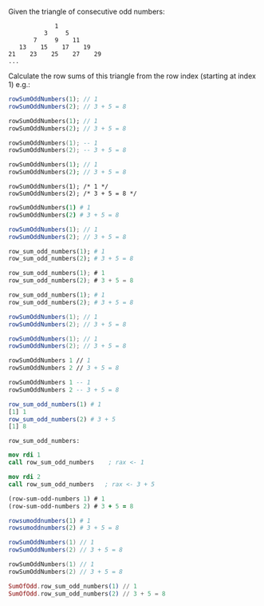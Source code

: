 Given the triangle of consecutive odd numbers:

```
             1
          3     5
       7     9    11
   13    15    17    19
21    23    25    27    29
...
```

Calculate the row sums of this triangle from the row index (starting at index 1) e.g.:

```javascript
rowSumOddNumbers(1); // 1
rowSumOddNumbers(2); // 3 + 5 = 8
```
```dart
rowSumOddNumbers(1); // 1
rowSumOddNumbers(2); // 3 + 5 = 8
```
```lua
rowSumOddNumbers(1); -- 1
rowSumOddNumbers(2); -- 3 + 5 = 8
```
```php
rowSumOddNumbers(1); // 1
rowSumOddNumbers(2); // 3 + 5 = 8
```
```reason
rowSumOddNumbers(1); /* 1 */
rowSumOddNumbers(2); /* 3 + 5 = 8 */
```
```coffeescript
rowSumOddNumbers(1) # 1
rowSumOddNumbers(2) # 3 + 5 = 8
```
```typescript
rowSumOddNumbers(1); // 1
rowSumOddNumbers(2); // 3 + 5 = 8
```
```ruby
row_sum_odd_numbers(1); # 1
row_sum_odd_numbers(2); # 3 + 5 = 8
```
```rust
row_sum_odd_numbers(1); # 1
row_sum_odd_numbers(2); # 3 + 5 = 8
```
```python
row_sum_odd_numbers(1); # 1
row_sum_odd_numbers(2); # 3 + 5 = 8
```

```java
rowSumOddNumbers(1); // 1
rowSumOddNumbers(2); // 3 + 5 = 8
```

```csharp
rowSumOddNumbers(1); // 1
rowSumOddNumbers(2); // 3 + 5 = 8
```

```fsharp
rowSumOddNumbers 1 // 1
rowSumOddNumbers 2 // 3 + 5 = 8
```

```haskell
rowSumOddNumbers 1 -- 1
rowSumOddNumbers 2 -- 3 + 5 = 8
```
```r
row_sum_odd_numbers(1) # 1
[1] 1
row_sum_odd_numbers(2) # 3 + 5
[1] 8
```
```if:nasm
row_sum_odd_numbers:
```
```nasm
mov rdi 1
call row_sum_odd_numbers    ; rax <- 1

mov rdi 2
call row_sum_odd_numbers   ; rax <- 3 + 5
```

```clojure
(row-sum-odd-numbers 1) # 1
(row-sum-odd-numbers 2) # 3 + 5 = 8
```

```julia
rowsumoddnumbers(1) # 1
rowsumoddnumbers(2) # 3 + 5 = 8
```

```scala
rowSumOddNumbers(1) // 1
rowSumOddNumbers(2) // 3 + 5 = 8
```
```swift
rowSumOddNumbers(1) // 1
rowSumOddNumbers(2) // 3 + 5 = 8
```
```elixir
SumOfOdd.row_sum_odd_numbers(1) // 1
SumOfOdd.row_sum_odd_numbers(2) // 3 + 5 = 8
```
